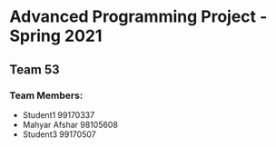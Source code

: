 # Advanced Programming Project - Spring 2021
## Team 53

### Team Members:
- Student1 99170337
- Mahyar Afshar 98105608
- Student3 99170507
